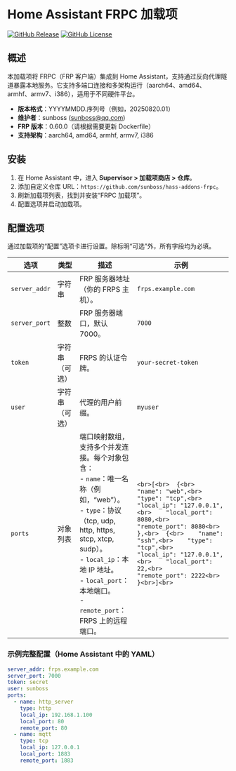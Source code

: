 # Home Assistant FRPC 加载项

[![GitHub Release](https://img.shields.io/github/release/sunboss/hass-addons-frpc.svg)](https://github.com/sunboss/hass-addons-frpc/releases)
[![GitHub License](https://img.shields.io/github/license/sunboss/hass-addons-frpc.svg)](LICENSE)

## 概述
本加载项将 FRPC（FRP 客户端）集成到 Home Assistant，支持通过反向代理隧道暴露本地服务。它支持多端口连接和多架构运行（aarch64、amd64、armhf、armv7、i386），适用于不同硬件平台。

- **版本格式**：YYYYMMDD.序列号（例如，20250820.01）
- **维护者**：sunboss (sunboss@qq.com)
- **FRP 版本**：0.60.0（请根据需要更新 Dockerfile）
- **支持架构**：aarch64, amd64, armhf, armv7, i386

## 安装
1. 在 Home Assistant 中，进入 **Supervisor > 加载项商店 > 仓库**。
2. 添加自定义仓库 URL：`https://github.com/sunboss/hass-addons-frpc`。
3. 刷新加载项列表，找到并安装“FRPC 加载项”。
4. 配置选项并启动加载项。

## 配置选项
通过加载项的“配置”选项卡进行设置。除标明“可选”外，所有字段均为必填。

| 选项 | 类型 | 描述 | 示例 |
|------|------|------|------|
| `server_addr` | 字符串 | FRP 服务器地址（你的 FRPS 主机）。 | `frps.example.com` |
| `server_port` | 整数 | FRP 服务器端口，默认 7000。 | `7000` |
| `token` | 字符串（可选） | FRPS 的认证令牌。 | `your-secret-token` |
| `user` | 字符串（可选） | 代理的用户前缀。 | `myuser` |
| `ports` | 对象列表 | 端口映射数组，支持多个并发连接。每个对象包含：<br>- `name`：唯一名称（例如，“web”）。<br>- `type`：协议（tcp, udp, http, https, stcp, xtcp, sudp）。<br>- `local_ip`：本地 IP 地址。<br>- `local_port`：本地端口。<br>- `remote_port`：FRPS 上的远程端口。 | ```<br>[<br>  {<br>    "name": "web",<br>    "type": "tcp",<br>    "local_ip": "127.0.0.1",<br>    "local_port": 8080,<br>    "remote_port": 8080<br>  },<br>  {<br>    "name": "ssh",<br>    "type": "tcp",<br>    "local_ip": "127.0.0.1",<br>    "local_port": 22,<br>    "remote_port": 2222<br>  }<br>]<br>``` |

### 示例完整配置（Home Assistant 中的 YAML）
```yaml
server_addr: frps.example.com
server_port: 7000
token: secret
user: sunboss
ports:
  - name: http_server
    type: http
    local_ip: 192.168.1.100
    local_port: 80
    remote_port: 80
  - name: mqtt
    type: tcp
    local_ip: 127.0.0.1
    local_port: 1883
    remote_port: 1883

